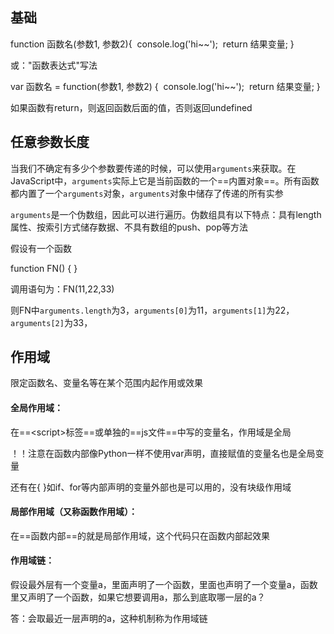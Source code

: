 ## 基础

function 函数名(参数1, 参数2){
​	console.log('hi\~\~');
​	return 结果变量;
}

或："函数表达式"写法

var 函数名 = function(参数1, 参数2) {
​	console.log('hi\~\~');
​	return 结果变量;
}

如果函数有return，则返回函数后面的值，否则返回undefined



## 任意参数长度

当我们不确定有多少个参数要传递的时候，可以使用`arguments`来获取。在JavaScript中，`arguments`实际上它是当前函数的一个==内置对象==。所有函数都内置了一个`arguments`对象，`arguments`对象中储存了传递的所有实参

`arguments`是一个伪数组，因此可以进行遍历。伪数组具有以下特点：具有length属性、按索引方式储存数据、不具有数组的push、pop等方法

假设有一个函数

function FN() {
}

调用语句为：FN(11,22,33)

则FN中`arguments.length`为3，`arguments[0]`为11，`arguments[1]`为22，`arguments[2]`为33，



## 作用域

限定函数名、变量名等在某个范围内起作用或效果

#### 全局作用域：

在==<script\>标签==或单独的==js文件==中写的变量名，作用域是全局

！！注意在函数内部像Python一样不使用var声明，直接赋值的变量名也是全局变量

还有在{ }如if、for等内部声明的变量外部也是可以用的，没有块级作用域

#### 局部作用域（又称函数作用域）：

在==函数内部==的就是局部作用域，这个代码只在函数内部起效果

#### 作用域链：

假设最外层有一个变量a，里面声明了一个函数，里面也声明了一个变量a，函数里又声明了一个函数，如果它想要调用a，那么到底取哪一层的a？

答：会取最近一层声明的a，这种机制称为作用域链
